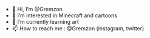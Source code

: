 - 👋 Hi, I’m @Gremzon
- 👀 I’m interested in Minecraft and cartoons
- 🌱 I’m currently learning art
- 📫 How to reach me : @Gremzon (instagram, twitter)

<!---
Gremzon/Gremzon is a ✨ special ✨ repository because its `README.md` (this file) appears on your GitHub profile.
You can click the Preview link to take a look at your changes.
--->
